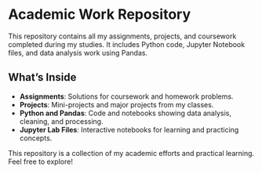 # Academic Work Repository

This repository contains all my assignments, projects, and coursework completed during my studies. It includes Python code, Jupyter Notebook files, and data analysis work using Pandas.

## What’s Inside
- **Assignments**: Solutions for coursework and homework problems.
- **Projects**: Mini-projects and major projects from my classes.
- **Python and Pandas**: Code and notebooks showing data analysis, cleaning, and processing.
- **Jupyter Lab Files**: Interactive notebooks for learning and practicing concepts.

This repository is a collection of my academic efforts and practical learning. Feel free to explore!